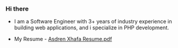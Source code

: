 ### Hi there


- I am a Software Engineer with 3+ years of industry experience in building web applications, and i specialize in PHP development.

- My Resume - [Asdren Xhafa Resume.pdf](https://github.com/asdrenxhafa/asdrenxhafa/files/10832517/Asdren.Xhafa.Resume.pdf)
